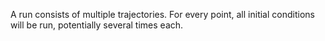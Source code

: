 A run consists of multiple trajectories.
For every point, all initial conditions will be run, potentially several times each.
